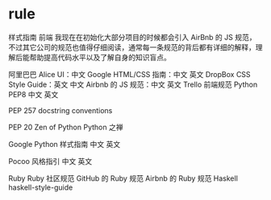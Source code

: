 # rule
样式指南
前端
我现在在初始化大部分项目的时候都会引入 AirBnb 的 JS 规范，不过其它公司的规范也值得仔细阅读，通常每一条规范的背后都有详细的解释，理解后能帮助提高代码水平以及了解自身的知识盲点。

阿里巴巴 Alice UI：中文 [](http://aliceui.org/docs/rule.html)
Google HTML/CSS 指南：中文 英文
DropBox CSS Style Guide：英文 中文
Airbnb 的 JS 规范：中文 英文
Trello 前端规范
Python
PEP8 中文 英文

PEP 257 docstring conventions

PEP 20 Zen of Python Python 之禅

Google Python 样式指南 中文 英文

Pocoo 风格指引 中文 英文

Ruby
Ruby 社区规范
GitHub 的 Ruby 规范
Airbnb 的 Ruby 规范
Haskell
haskell-style-guide

